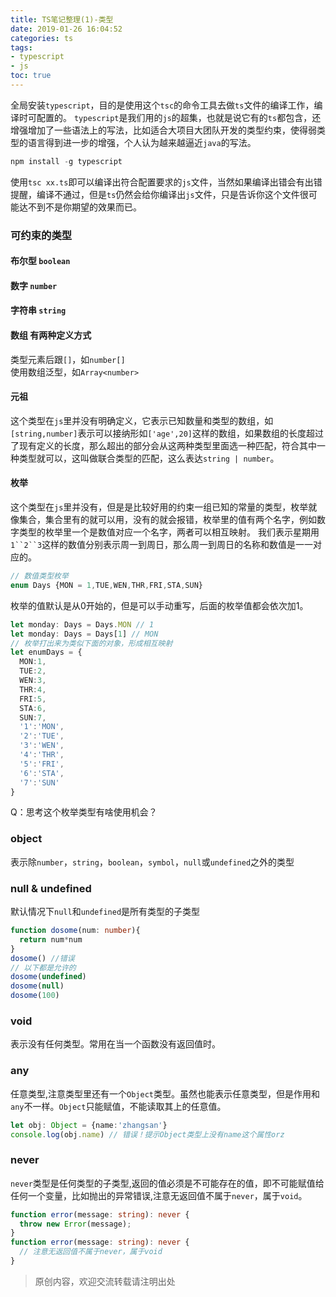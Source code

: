 ```yaml
---
title: TS笔记整理(1)-类型
date: 2019-01-26 16:04:52
categories: ts
tags:
- typescript
- js
toc: true
---
```

全局安装`typescript`，目的是使用这个`tsc`的命令工具去做`ts`文件的编译工作，编译时可配置的。
`typescript`是我们用的`js`的超集，也就是说它有的`ts`都包含，还增强增加了一些语法上的写法，比如适合大项目大团队开发的类型约束，使得弱类型的语言得到进一步的增强，个人认为越来越逼近`java`的写法。

```javascript
npm install -g typescript
```
使用`tsc xx.ts`即可以编译出符合配置要求的`js`文件，当然如果编译出错会有出错提醒，编译不通过，但是`ts`仍然会给你编译出`js`文件，只是告诉你这个文件很可能达不到不是你期望的效果而已。
### 可约束的类型
#### 布尔型 `boolean`

#### 数字 `number`

#### 字符串 `string`

#### 数组 有两种定义方式
类型元素后跟`[]`，如`number[]`  
使用数组泛型，如`Array<number>`

#### 元祖   
这个类型在`js`里并没有明确定义，它表示已知数量和类型的数组，如`[string,number]`表示可以接纳形如`['age',20]`这样的数组，如果数组的长度超过了现有定义的长度，那么超出的部分会从这两种类型里面选一种匹配，符合其中一种类型就可以，这叫做联合类型的匹配，这么表达`string | number`。

#### 枚举  
这个类型在`js`里并没有，但是是比较好用的约束一组已知的常量的类型，枚举就像集合，集合里有的就可以用，没有的就会报错，枚举里的值有两个名字，例如数字类型的枚举里一个是数值对应一个名字，两者可以相互映射。
我们表示星期用`1``2``3`这样的数值分别表示周一到周日，那么周一到周日的名称和数值是一一对应的。

```typescript
// 数值类型枚举
enum Days {MON = 1,TUE,WEN,THR,FRI,STA,SUN}
```
枚举的值默认是从0开始的，但是可以手动重写，后面的枚举值都会依次加1。
```typescript
let monday: Days = Days.MON // 1
let monday: Days = Days[1] // MON
// 枚举打出来为类似下面的对象，形成相互映射
let enumDays = { 
  MON:1,
  TUE:2,
  WEN:3,
  THR:4,
  FRI:5,
  STA:6,
  SUN:7,
  '1':'MON',
  '2':'TUE',
  '3':'WEN',
  '4':'THR',
  '5':'FRI',
  '6':'STA',
  '7':'SUN'
}
```
Q：思考这个枚举类型有啥使用机会？

### object
表示除`number`，`string`，`boolean`，`symbol`，`null`或`undefined`之外的类型

### null & undefined
默认情况下`null`和`undefined`是所有类型的子类型
```typescript
function dosome(num: number){
  return num*num
}
dosome() //错误
// 以下都是允许的
dosome(undefined)
dosome(null)
dosome(100)
```

### void
表示没有任何类型。常用在当一个函数没有返回值时。

### any 
任意类型,注意类型里还有一个`Object`类型。虽然也能表示任意类型，但是作用和`any`不一样。`Object`只能赋值，不能读取其上的任意值。
```typescript
let obj: Object = {name:'zhangsan'}
console.log(obj.name) // 错误！提示Object类型上没有name这个属性orz
```

### never
`never`类型是任何类型的子类型,返回的值必须是不可能存在的值，即不可能赋值给任何一个变量，比如抛出的异常错误,注意无返回值不属于`never`，属于`void`。
```typescript
function error(message: string): never {
  throw new Error(message);
}
function error(message: string): never {
  // 注意无返回值不属于never，属于void
}
```


>原创内容，欢迎交流转载请注明出处